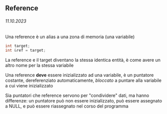 ## Reference
###### 11.10.2023

Una reference è un alias a una zona di memoria (una variabile)

```c++
int target;
int &ref = target;
```
La reference e il target diventano la stessa identica entità, è come avere un altro nome per la stessa variabile  

Una reference **deve** essere inizializzato ad una variabile, è un puntatore costante, dereferenziato automaticamente, *bloccato* a puntare alla variabile a cui viene inizializzato  

Sia puntatori che reference servono per "condividere" dati, ma hanno differenze: un puntatore può non essere inizializzato, può essere assegnato a NULL, e può essere riassegnato nel corso del programma